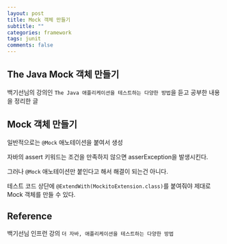 ```yaml
---
layout: post
title: Mock 객체 만들기
subtitle: ""
categories: framework
tags: junit
comments: false
---
```


## The Java Mock 객체 만들기

백기선님의 강의인 `The Java 애플리케이션을 테스트하는 다양한 방법`을 듣고 공부한 내용을 정리한 글

## Mock 객체 만들기

일반적으로는 `@Mock` 애노테이션을 붙여서 생성

자바의 assert 키워드는 조건을 만족하지 않으면 asserException을 발생시킨다.

그러나 `@Mock` 애노테이션만 붙인다고 해서 해결이 되는건 아니다.

테스트 코드 상단에 `@ExtendWith(MockitoExtension.class)`를 붙여줘야 제대로 Mock 객체를 만들 수 있다.

## Reference

백기선님 인프런 강의 `더 자바, 애플리케이션을 테스트하는 다양한 방법`